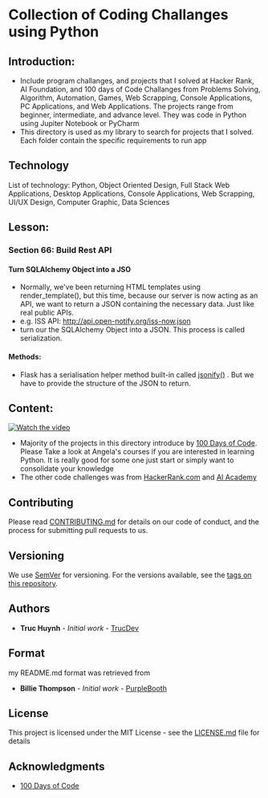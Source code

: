 # Collection of Coding Challanges using Python
 
## Introduction:
- Include program challanges, and projects that I solved at Hacker Rank, AI Foundation, and 100 days of Code Challanges from Problems Solving, Algorithm, Automation, Games, Web Scrapping, Console Applications, PC Applications, and Web Applications. The projects range from beginner, intermediate, and advance level. They was code in Python using Jupiter Notebook or PyCharm
- This directory is used as my library to search for projects that I solved. Each folder contain the specific requirements to run app

## Technology
List of technology: Python, Object Oriented Design, Full Stack Web Applications, Desktop Applications, Console Applications, Web Scrapping, UI/UX Design, Computer Graphic, Data Sciences

## Lesson:

### Section 66: Build Rest API
#### Turn SQLAlchemy Object into a JSO
- Normally, we've been returning HTML templates using render_template(), but this time, because our server is now acting as an API, we want to return a JSON containing the necessary data. Just like real public APIs.
- e.g. ISS API: http://api.open-notify.org/iss-now.json
- turn our the SQLAlchemy Object into a JSON. This process is called serialization.

#### Methods:
- Flask has a serialisation helper method built-in called [jsonify()](https://www.kite.com/python/docs/flask.jsonify) . But we have to provide the structure of the JSON to return.







## Content:
[![Watch the video](https://github.com/jackyhuynh/collection_of_python_fundamental_exercises/blob/main/images/Angela.JPG)](https://100daysofpython.dev/)
- Majority of the projects in this directory introduce by [100 Days of Code](https://www.udemy.com/course/100-days-of-code/). Please Take a look at Angela's courses if you are interested in learning Python. It is really good for some one just start or simply want to consolidate your knowledge
- The other code challenges was from [HackerRank.com](https://www.hackerrank.com/) and [AI Academy](https://ai-academy.com/)

## Contributing
Please read [CONTRIBUTING.md](CONTRIBUTING.md) for details on our code of conduct, and the process for submitting pull requests to us.

## Versioning

We use [SemVer](http://semver.org/) for versioning. For the versions available, see the [tags on this repository](). 

## Authors

* **Truc Huynh** - *Initial work* - [TrucDev](https://github.com/jackyhuynh)

## Format
my README.md format was retrieved from
* **Billie Thompson** - *Initial work* - [PurpleBooth](https://github.com/PurpleBooth)

## License
This project is licensed under the MIT License - see the [LICENSE.md](LICENSE.md) file for details

## Acknowledgments
* [100 Days of Code](https://www.udemy.com/course/100-days-of-code/)
